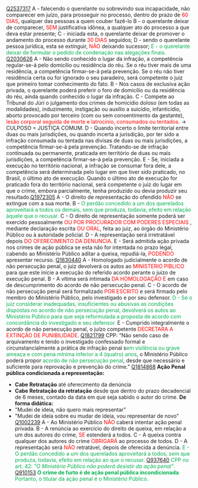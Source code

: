[Q2537317](https://www.qconcursos.com/questoes-militares/questoes/f31b3d2b-44)
A - falecendo o querelante ou sobrevindo sua incapacidade, não comparecer em juízo, para prosseguir no processo, dentro do prazo de<span style="color:rgb(255, 0, 0)"> 60 DIAS</span>, qualquer das pessoas a quem couber fazê-lo
B - o querelante deixar de comparecer, <span style="color:rgb(255, 0, 0)">SEM</span> justificativa idônea, a qualquer ato do processo a que deva estar presente;
C - iniciada esta, o querelante deixar de promover o andamento do processo durante <span style="color:rgb(255, 0, 0)">30 DIAS</span> seguidos;
D - sendo o querelante pessoa jurídica, esta se extinguir, <span style="color:rgb(255, 0, 0)">NÃO</span> deixando sucessor;
<span style="color:rgb(0, 176, 80)">E - o querelante deixar de formular o pedido de condenação nas alegações finais.</span> 
[Q2030626](https://www.qconcursos.com/questoes-militares/questoes/a9b71ec8-92)
A - Não sendo conhecido o lugar da infração, a competência regular-se-á pelo domicílio ou residência do réu. Se o réu tiver mais de uma residência, a competência firmar-se-á pela prevenção. Se o réu não tiver residência certa ou for ignorado o seu paradeiro, será competente o juiz que primeiro tomar conhecimento do fato.
B - Nos casos de exclusiva ação privada, o querelante poderá preferir o foro de domicílio ou da residência do réu, ainda quando conhecido o lugar da infração.
C - Compete ao Tribunal do Júri o julgamento dos crimes de homicídio doloso (em todas as modalidades), induzimento, instigação ou auxílio a suicídio, infanticídio, aborto provocado por terceiro (com ou sem consentimento da gestante), <span style="color:rgb(255, 0, 0)">lesão corporal seguida de morte e latrocínio, consumados ou tentados.</span> -> CULPOSO = JUSTIÇA COMUM.
D - Quando incerto o limite territorial entre duas ou mais jurisdições, ou quando incerta a jurisdição, por ter sido a infração consumada ou tentada nas divisas de duas ou mais jurisdições, a competência firmar-se-á pela prevenção. Tratando-se de infração continuada ou permanente, praticada em território de duas ou mais jurisdições, a competência firmar-se-á pela prevenção.
E - Se, iniciada a execução no território nacional, a infração se consumar fora dele, a competência será determinada pelo lugar em que tiver sido praticado, no Brasil, o último ato de execução. Quando o último ato de execução for praticado fora do território nacional, será competente o juiz do lugar em que o crime, embora parcialmente, tenha produzido ou devia produzir seu resultado.[Q1972305](https://www.qconcursos.com/questoes-militares/questoes/8ee42fed-4c)
A - O direito de representação do ofendido <span style="color:rgb(255, 0, 0)">NÃO </span>se extingue com a sua morte.
B -  <span style="color:rgb(0, 176, 80)">O perdão concedido a um dos querelados aproveitará a todos os demais, sem que produza, todavia, efeito em relação àquele que o recusar.</span> 
C - O direito de representação somente poderá ser exercido pessoalmente <span style="color:rgb(255, 0, 0)">OU POR PROCURADOR COM PODERES ESPECIAIS </span>, mediante declaração escrita <span style="color:rgb(255, 0, 0)">OU ORAL</span>, feita ao juiz, ao órgão do Ministério Público ou à autoridade policial.
D - A representação será irretratável depois <span style="color:rgb(255, 0, 0)">DO OFERECIMENTO DA DENUNCIA</span>.
E - Será admitida ação privada nos crimes de ação pública se esta não for intentada no prazo legal, cabendo ao Ministério Público aditar a queixa, repudiá-la, <span style="color:rgb(255, 0, 0)">PODENDO</span> apresentar recurso.
[Q1830440](https://www.qconcursos.com/questoes-militares/questoes/8ea1541d-2c)
A - Homologado judicialmente o acordo de não persecução penal, o juiz devolverá os autos ao <span style="color:rgb(255, 0, 0)">MINISTERIO PIBLICO</span> para que este inicie a execução do referido acordo perante o juízo de execução penal.
B - A vítima será intimada <span style="color:rgb(255, 0, 0)">DA HOMOLOGAÇÃO E</span> em caso de descumprimento do acordo de não persecução penal.
C - O acordo de não persecução penal será formalizado <span style="color:rgb(255, 0, 0)">POR ESCRITO</span> e será firmado pelo membro do Ministério Público, pelo investigado e por seu defensor.
<span style="color:rgb(0, 176, 80)">D - Se o juiz considerar inadequadas, insuficientes ou abusivas as condições dispostas no acordo de não persecução penal, devolverá os autos ao Ministério Público para que seja reformulada a proposta de acordo com concordância do investigado e seu defensor.</span> 
E - Cumprido integralmente o acordo de não persecução penal, o juízo competente <span style="color:rgb(255, 0, 0)">DECRETARA A EXTINÇÃO DE PUNIBILIDADE</span>.
[Q1821799](https://www.qconcursos.com/questoes-militares/questoes/1a3d6f8d-1e)
CPP: “Não sendo caso de arquivamento e tendo o investigado confessado formal e circunstancialmente a prática de infração penal s<span style="color:rgb(0, 176, 80)">em violência ou grave ameaça e com pena mínima inferior a 4 (quatro) anos</span>, o Ministério Público poderá propor<span style="color:rgb(0, 176, 80)"> acordo de não persecução penal</span>, desde que necessário e suficiente para reprovação e prevenção do crime.”
[Q1814868](https://www.qconcursos.com/questoes-militares/questoes/9ff40b76-16)
**Ação Penal pública condicionada a representação:**
- **Cabe Retratação** até oferecimento da denúncia
- **Cabe Retratação da retratação** desde que dentro do prazo decadencial de 6 meses, contado da data em que seja sabido o autor do crime.
**De forma didática:**
- "Mudei de ideia, não quero mais representar"
- "Mudei de ideia sobre eu mudar de ideia, vou representar de novo" 
[Q1002239](https://www.qconcursos.com/questoes-militares/questoes/119a5fcf-96)
A - Ao Ministério Público <span style="color:rgb(255, 0, 0)">NÃO</span> caberá intentar ação penal privada.
B -  A renúncia ao exercício do direito de queixa, em relação a um dos autores do crime, <span style="color:rgb(255, 0, 0)">SE</span> estenderá a todos.
C - A queixa contra qualquer dos autores do crime <span style="color:rgb(255, 0, 0)">OBRIGARÁ</span> ao processo de todos.
D - A representação será <span style="color:rgb(255, 0, 0)">NÃO</span> retratável, depois de oferecida a denúncia.
<span style="color:rgb(0, 176, 80)">E -  O perdão concedido a um dos querelados aproveitará a todos, sem que produza, todavia, efeito em relação ao que o recusar.</span> 
[Q937640](https://www.qconcursos.com/questoes-militares/questoes/a09efa84-c7)
<span style="color:rgb(0, 176, 80)">CPP no art. 42: _"O Ministério Público não poderá desistir da ação penal"_.</span> 
[Q910153](https://www.qconcursos.com/questoes-militares/questoes/b92ac02a-7e)
<span style="color:rgb(0, 176, 80)">**O crime de furto é de ação penal pública incondicionada**. Portanto, o titular da ação penal é o Ministério Público.</span> 
